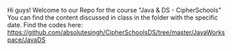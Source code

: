 Hi guys!
Welcome to our Repo for the course "Java & DS - CipherSchools"
You can find the content discussed in class in the folder with the specific date.
Find the codes here: https://github.com/absolutesingh/CipherSchoolsDS/tree/master/JavaWorkspace/JavaDS